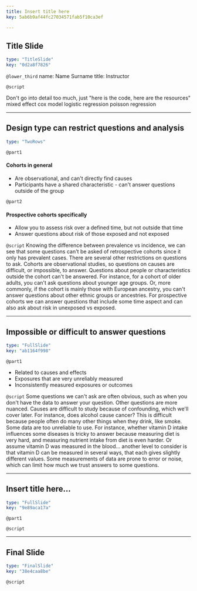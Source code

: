 ```yaml
---
title: Insert title here
key: 5ab6b9af44fc27034571fab5f10ca3ef

---
```

## Title Slide

```yaml
type: "TitleSlide"
key: "0d2a8f7826"
```

`@lower_third`
name: Name Surname
title: Instructor


`@script`

Don't go into detail too much, just "here is the code, here are the resources"
 mixed effect
cox model
logistic regression
poisson regression


---
## Design type can restrict questions and analysis

```yaml
type: "TwoRows"
```

`@part1`
#### Cohorts in general

- Are observational, and can't directly find causes
- Participants have a shared characteristic - can't answer questions outside of the group


`@part2`
#### Prospective cohorts specifically

- Allow you to assess risk over a defined time, but not outside that time
- Answer questions about risk of those exposed and not exposed


`@script`
Knowing the difference between prevalence vs incidence, we can see that some questions can't be asked of retrospective cohorts since it only has prevalent cases. There are several other restrictions on questions to ask. Cohorts are observational studies, so questions on causes are difficult, or impossible, to answer. Questions about people or characteristics outside the cohort can't be answered. For instance, for a cohort of older adults, you can't ask questions about younger age groups. Or, more commonly, if the cohort is mainly those with European ancestry, you can't answer questions about other ethnic groups or ancestries. For prospective cohorts we can answer questions that include some time aspect and can also ask about risk in unexposed vs exposed.

---
## Impossible or difficult to answer questions

```yaml
type: "FullSlide"
key: "ab1164f998"
```

`@part1`
- Related to causes and effects
- Exposures that are very unreliably measured
- Inconsistently measured exposures or outcomes


`@script`
Some questions we can't ask are often obvious, such as when you don't have the data to answer your question. Other questions are more nuanced. Causes are difficult to study because of confounding, which we'll cover later. For instance, does alcohol cause cancer? This is difficult because people often do many other things when they drink, like smoke. Some data are too unreliable to use. For instance, whether vitamin D intake influences some diseases is tricky to answer because measuring diet is very hard, and measuring nutrient intake from diet is even harder. Or assume vitamin D was measured in the blood... another level to consider is that vitamin D can be measured in several ways, that each gives slightly different values. Some measurements of data are prone to error or noise, which can limit how much we trust answers to some questions.



---
## Insert title here...

```yaml
type: "FullSlide"
key: "9e89aca17a"
```

`@part1`



`@script`



---
## Final Slide

```yaml
type: "FinalSlide"
key: "38e4caa8be"
```

`@script`


